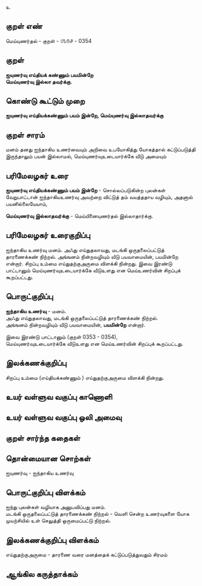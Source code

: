 உ

## குறள் எண் 

மெய்யுணர்தல் - குறள் - ௦௩௫௪ - 0354  

## குறள் 

**ஐயுணர்வு எய்தியக் கண்ணும் பயமின்றே  
மெய்யுணர்வு இல்லா தவர்க்கு.** 

## கொண்டு கூட்டும் முறை

**ஐயுணர்வு எய்தியக்கண்ணும் பயம் இன்றே, மெய்யுணர்வு இல்லாதவர்க்கு**

## குறள் சாரம் 

மனம் தனது ஐந்தாகிய உணர்வையும் அறிவை உபயோகித்து யோகத்தால் கட்டுப்படுத்தி இருந்தாலும் பயன் இல்லாமல், மெய்யுணர்வுஉடையார்க்கே வீடு அமையும் 

## பரிமேலழகர் உரை

**ஐயுணர்வு எய்தியக்கண்ணும் பயம் இன்றே** - சொல்லப்படுகின்ற புலன்கள் வேறுபாட்டான் ஐந்தாகியஉணர்வு அவற்றை விட்டுத் தம் வயத்ததாய வழியும், அதனால் பயனில்லையேயாம்,  

**மெய்யுணர்வு இல்லாதவர்க்கு** - மெய்யினையுணர்தல் இல்லாதார்க்கு.

## பரிமேலழகர் உரைகுறிப்பு   

ஐந்தாகிய உணர்வு  மனம். அஃது எய்துதலாவது, மடங்கி ஒருதலைப்பட்டுத் தாரணைக்கண் நிற்றல். அங்ஙனம் நின்றவழியும் வீடு பயவாமையின், பயமின்றே என்றார். சிறப்பு உம்மை எய்துதற்குஅருமை விளக்கி நின்றது. இவை இரண்டு பாட்டானும் மெய்யுணர்வுஉடையார்க்கே வீடுஉளது என மெய்உணர்வின் சிறப்புக் கூறப்பட்டது.    

## பொருட்குறிப்பு 

**ஐந்தாகிய உணர்வு** - மனம்.  
அஃது எய்துதலாவது, மடங்கி ஒருதலைப்பட்டுத் தாரணைக்கண் நிற்றல்.  
அங்ஙனம் நின்றவழியும் வீடு பயவாமையின், **பயமின்றே** என்றார்.  
 
இவை இரண்டு பாட்டானும் (குறள் 0353 - 0354),  
மெய்யுணர்வுஉடையார்க்கே வீடுஉளது என மெய்உணர்வின் சிறப்புக் கூறப்பட்டது.    

## இலக்கணக்குறிப்பு  

சிறப்பு உம்மை (எய்தியக்கண்ணும் ) எய்துதற்குஅருமை விளக்கி நின்றது.   

## உயர் வள்ளுவ வகுப்பு காணொளி


## உயர் வள்ளுவ வகுப்பு ஒலி அமைவு 

 
## குறள் சார்ந்த கதைகள் 


## தொன்மையான சொற்கள்

ஐயுணர்வு - ஐந்தாகிய உணர்வு  

## பொருட்குறிப்பு விளக்கம்

ஐந்து புலன்கள் வழியாக அனுபவிப்பது மனம்.  
மடங்கி ஒருதலைப்பட்டுத் தாரணைக்கண் நிற்றல் - வெளி சென்ற உணர்வுகளை யோக முயற்சியில் உள் செலுத்தி ஒருமைப்பட்டு நிற்றல்.  

## இலக்கணக்குறிப்பு விளக்கம்

 எய்துதற்குஅருமை - தாரணை வரை மனத்தைக் கட்டுப்படுத்துவதும் சிரமம்   
 
## ஆங்கில கருத்தாக்கம் 


